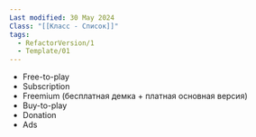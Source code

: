 ```yaml
---
Last modified: 30 May 2024
Class: "[[Класс - Список]]"
tags:
  - RefactorVersion/1
  - Template/01
---
```

- Free-to-play
- Subscription
- Freemium (бесплатная демка + платная основная версия)
- Buy-to-play
- Donation
- Ads